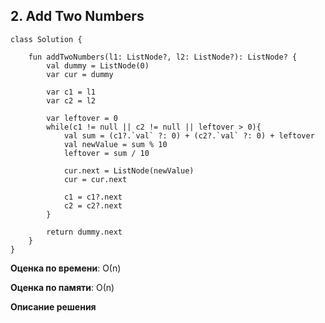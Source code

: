 ## 2. Add Two Numbers


```
class Solution {
  
    fun addTwoNumbers(l1: ListNode?, l2: ListNode?): ListNode? {
        val dummy = ListNode(0)
        var cur = dummy
        
        var c1 = l1
        var c2 = l2
        
        var leftover = 0
        while(c1 != null || c2 != null || leftover > 0){
            val sum = (c1?.`val` ?: 0) + (c2?.`val` ?: 0) + leftover
            val newValue = sum % 10
            leftover = sum / 10
            
            cur.next = ListNode(newValue)
            cur = cur.next
            
            c1 = c1?.next
            c2 = c2?.next
        }
        
        return dummy.next
    }
}

```

**Оценка по времени**: О(n)


**Оценка по памяти**: О(n)


**Описание решения**
```

```